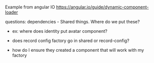 Example from angular IO
https://angular.io/guide/dynamic-component-loader

questions:
dependencies - Shared things. Where do we put these?
  * ex: where does identity put avatar component?   
  * does record config factory go in shared or record-config?
  
  * how do I ensure they created a component that will work with my factory
